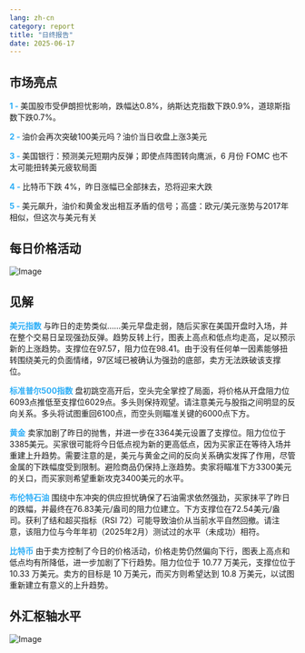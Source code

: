 ```yaml
---
lang: zh-cn
category: report
title: "日终报告"
date: 2025-06-17
---
```



<h2>市场亮点</h2>
<strong style="color: #2caef7;">1 - </strong> 美国股市受伊朗担忧影响，跌幅达0.8%，纳斯达克指数下跌0.9%，道琼斯指数下跌0.7%。

<strong style="color: #2caef7;">2 - </strong> 油价会再次突破100美元吗？油价当日收盘上涨3美元

<strong style="color: #2caef7;">3 - </strong> 美国银行：预测美元短期内反弹；即使点阵图转向鹰派，6 月份 FOMC 也不太可能扭转美元疲软局面

<strong style="color: #2caef7;">4 - </strong> 比特币下跌 4%，昨日涨幅已全部抹去，恐将迎来大跌

<strong style="color: #2caef7;">5 - </strong> 美元飙升，油价和黄金发出相互矛盾的信号；高盛：欧元/美元涨势与2017年相似，但这次与美元有关



<h2>每日价格活动</h2>
<img src="https://markleighedu.github.io/img/Jun-2025/17-Jun-2025/price.jpg" alt="Image"/>

<h2>见解</h2>
<strong style="color: #2caef7;">美元指数</strong> 与昨日的走势类似……美元早盘走弱，随后买家在美国开盘时入场，并在整个交易日呈现强劲反弹。趋势反转上行，图表上高点和低点均走高，足以预示新的上涨趋势。支撑位在97.57，阻力位在98.41。由于没有任何单一因素能够扭转围绕美元的负面情绪，97区域已被确认为强劲的底部，卖方无法跌破该支撑位。

<strong style="color: #2caef7;">标准普尔500指数</strong> 盘初跳空高开后，空头完全掌控了局面，将价格从开盘阻力位6093点推低至支撑位6029点。多头则保持观望。请注意美元与股指之间明显的反向关系。多头将试图重回6100点，而空头则瞄准关键的6000点下方。

<strong style="color: #2caef7;">黄金</strong> 卖家加剧了昨日的抛售，并进一步在3364美元设置了支撑位。阻力位位于3385美元。买家很可能将今日低点视为新的更高低点，因为买家正在等待入场并重建上升趋势。需要注意的是，美元与黄金之间的反向关系确实发挥了作用，尽管金属的下跌幅度受到限制。避险商品仍保持上涨趋势。卖家将瞄准下方3300美元的关口，而买家则希望重新攻克3400美元的水平。

<strong style="color: #2caef7;">布伦特石油</strong> 围绕中东冲突的供应担忧确保了石油需求依然强劲，买家抹平了昨日的跌幅，并最终在76.83美元/盎司的阻力位建立。下方支撑位在72.54美元/盎司。获利了结和超买指标（RSI 72）可能导致油价从当前水平自然回撤。请注意，该阻力位与今年年初（2025年2月）测试过的水平（未成功）相符。

<strong style="color: #2caef7;">比特币</strong> 由于卖方控制了今日的价格活动，价格走势仍然偏向下行，图表上高点和低点均有所降低，进一步加剧了下行趋势。阻力位位于 10.77 万美元，支撑位位于 10.33 万美元。卖方的目标是 10 万美元，而买方则希望达到 10.8 万美元，以试图重新建立有意义的上升趋势。



<h2>外汇枢轴水平</h2>
<img src="https://markleighedu.github.io/img/Jun-2025/17-Jun-2025/pivot.jpg" alt="Image"/>
